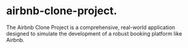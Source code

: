 # airbnb-clone-project.
The Airbnb Clone Project is a comprehensive, real-world application designed to simulate the development of a robust booking platform like Airbnb.
